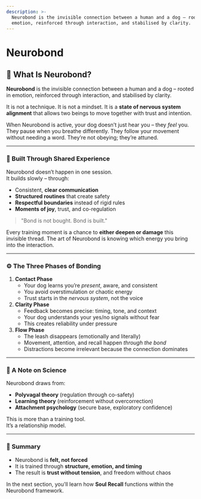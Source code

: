 ```yaml
---
description: >-
  Neurobond is the invisible connection between a human and a dog – rooted in
  emotion, reinforced through interaction, and stabilised by clarity.
---
```


# Neurobond

## 🧬 What Is Neurobond?

**Neurobond** is the invisible connection between a human and a dog – rooted in emotion, reinforced through interaction, and stabilised by clarity.

It is not a technique. It is not a mindset. It is a **state of nervous system alignment** that allows two beings to move together with trust and intention.

When Neurobond is active, your dog doesn’t just hear you – they _feel_ you. They pause when you breathe differently. They follow your movement without needing a word. They’re not obeying; they’re attuned.

***

### 🌊 Built Through Shared Experience

Neurobond doesn’t happen in one session.\
It builds slowly – through:

* Consistent, **clear communication**
* **Structured routines** that create safety
* **Respectful boundaries** instead of rigid rules
* **Moments of joy**, trust, and co-regulation

> "Bond is not bought. Bond is built."

Every training moment is a chance to **either deepen or damage** this invisible thread. The art of Neurobond is knowing which energy you bring into the interaction.

***

### ⚙️ The Three Phases of Bonding

1. **Contact Phase**
   * Your dog learns you’re _present_, aware, and consistent
   * You avoid overstimulation or chaotic energy
   * Trust starts in the _nervous system_, not the voice
2. **Clarity Phase**
   * Feedback becomes precise: timing, tone, and context
   * Your dog understands your yes/no signals without fear
   * This creates reliability under pressure
3. **Flow Phase**
   * The leash disappears (emotionally and literally)
   * Movement, attention, and recall happen _through the bond_
   * Distractions become irrelevant because the connection dominates

***

### 🧠 A Note on Science

Neurobond draws from:

* **Polyvagal theory** (regulation through co-safety)
* **Learning theory** (reinforcement without overcorrection)
* **Attachment psychology** (secure base, exploratory confidence)

This is more than a training tool.\
It’s a relationship model.

***

### 💬 Summary

* Neurobond is **felt, not forced**
* It is trained through **structure, emotion, and timing**
* The result is **trust without tension**, and freedom without chaos

In the next section, you'll learn how **Soul Recall** functions within the Neurobond framework.
